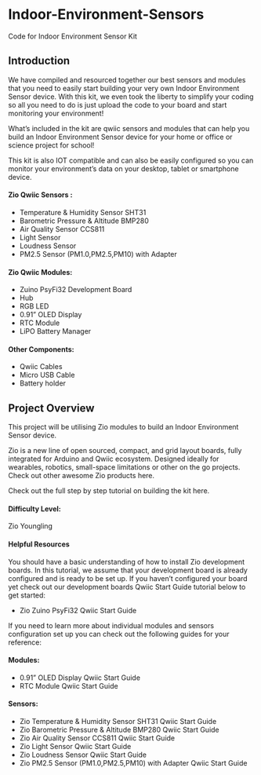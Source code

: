# Indoor-Environment-Sensors
Code for Indoor Environment Sensor Kit

## Introduction

We have compiled and resourced together our best sensors and modules that you need to easily start building your very own Indoor Environment Sensor device. With this kit, we even took the liberty to simplify your coding so all you need to do is just upload the code to your board and start monitoring your environment!

 

What’s included in the kit are qwiic sensors and modules that can help you build an Indoor Environment Sensor device for your home or office or science project for school! 

 

This kit is also IOT compatible and can also be easily configured so you can monitor your environment’s data on your desktop, tablet or smartphone device.


 

#### Zio Qwiic Sensors :

- Temperature & Humidity Sensor SHT31 
- Barometric Pressure & Altitude BMP280 
- Air Quality Sensor CCS811
- Light Sensor 
- Loudness Sensor
- PM2.5 Sensor (PM1.0,PM2.5,PM10) with Adapter
 

#### Zio Qwiic Modules:

- Zuino PsyFi32 Development Board
- Hub
- RGB LED
- 0.91” OLED Display
- RTC Module
- LiPO Battery Manager
 

#### Other Components:

- Qwiic Cables
- Micro USB Cable
- Battery holder
 

 

## Project Overview
 

This project will be utilising Zio modules to build an Indoor Environment Sensor device. 

 

Zio is a new line of open sourced, compact, and grid layout boards, fully integrated for Arduino and Qwiic ecosystem. Designed ideally for wearables, robotics, small-space limitations or other on the go projects. Check out other awesome Zio products here.

Check out the full step by step tutorial on building the kit here.

 

#### Difficulty Level:

Zio Youngling

 

#### Helpful Resources

 

You should have a basic understanding of how to install Zio development boards. In this tutorial, we assume that your development board is already configured and is ready to be set up.  If you haven’t configured your board yet check out our development boards Qwiic Start Guide tutorial below to get started:
 

- Zio Zuino PsyFi32 Qwiic Start Guide
 

If you need to learn more about individual modules and sensors configuration set up you can check out the following guides for your reference:

 

#### Modules:

- 0.91” OLED Display Qwiic Start Guide
- RTC Module Qwiic Start Guide
 

#### Sensors:

- Zio Temperature & Humidity Sensor SHT31 Qwiic Start Guide
- Zio Barometric Pressure & Altitude BMP280 Qwiic Start Guide
- Zio Air Quality Sensor CCS811 Qwiic Start Guide
- Zio Light Sensor Qwiic Start Guide
- Zio Loudness Sensor Qwiic Start Guide
- Zio PM2.5 Sensor (PM1.0,PM2.5,PM10) with Adapter Qwiic Start Guide
